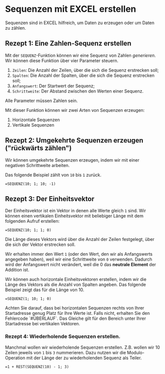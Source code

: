 # Sequenzen mit EXCEL erstellen

Sequenzen sind in EXCEL hilfreich, um Daten zu erzeugen oder um Daten zu zählen. 

## Rezept 1: Eine Zahlen-Sequenz erstellen

Mit der `SEQUENZ`-Funktion können wir eine Sequenz von Zahlen *generieren*. Wir können diese Funktion über vier Parameter steuern.

1. `Zeilen`: Die Anzahl der Zeilen, über die sich die Sequenz erstrecken soll;
2. `Spalten`: Die Anzahl der Spalten, über die sich die Sequenz erstrecken soll;
3. `Anfangswert`: Der Startwert der Sequenz;
4. `Schrittweite`: Der Abstand zwischen den Werten einer Sequenz.

Alle Parameter müssen Zahlen sein. 

Mit dieser Funktion können wir zwei Arten von Sequenzen erzeugen: 

1. Horizontale Sequenzen
2. Vertikale Sequenzen

## Rezept 2: Umgekehrte Sequenzen erzeugen ("rückwärts zählen")

Wir können umgekehrte Sequenzen erzeugen, indem wir mit einer negativen Schrittweite arbeiten.

Das folgende Beispiel zählt von `10` bis `1` zurück.

```EXCEL
=SEQUENZ(10; 1; 10; -1)
```

## Rezept 3: Der Einheitsvektor

Der Einheitsvektor ist ein Vektor in denen alle Werte gleich `1` sind. Wir können einen vertikalen Einheitsvektor mit beliebiger Länge mit dem folgenden Aufruf erstellen:

```EXCEL
=SEQUENZ(10; 1; 1; 0)
```

Die Länge dieses Vektors wird über die Anzahl der Zeilen festgelegt, über die sich der Vektor erstrecken soll. 

Wir erhalten immer den Wert `1` (oder den Wert, den wir als Anfangswerts angegeben haben), weil wir eine Schrittweite von `0` verwenden. Dadurch wird der Anfangswert nicht verändert, weil die 0 das **neutrale Element** der Addition ist. 

Wir können auch horizontale Einheitsvektoren erstellen, indem wir die Länge des Vektors als die Anzahl von Spalten angeben. Das folgende Beispiel zeigt das für die Länge von 10.

```EXCEL
=SEQUENZ(1; 10; 1; 0)
```

<p class="alert alert-danger" markdown=1>
Achten Sie darauf, dass bei horizontalen Sequenzen rechts von Ihrer Startadresse genug Platz für Ihre Werte ist. Falls nicht, erhalten Sie den Fehlercode `#ÜBERLAUF`. Das Gleiche gilt für den Bereich unter Ihrer Startadresse bei vertikalen Vektoren.  
</p>

### Rezept 4: Wiederholende Sequenzen erstellen. 

Manchmal wollen wir wiederholende Sequenzen erstellen. Z.B. wollen wir 10 Zeilen jeweils von `1` bis `3` nummerieren. Dazu nutzen wir die Modulo-Operation mit der Länge der zu wiederholenden Sequenz als Teiler.

```EXCEL
=1 + REST(SEQUENZ(10) - 1; 3)
```